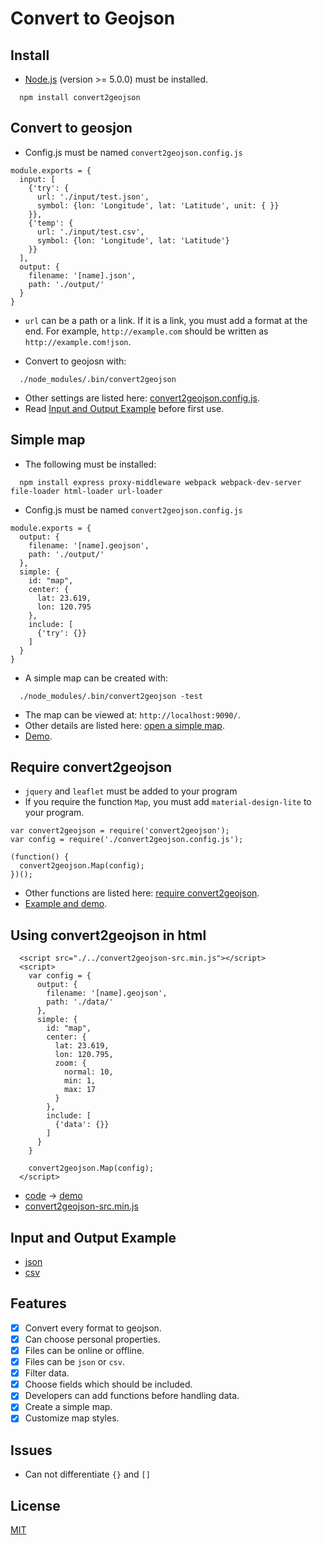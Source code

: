 # Convert to Geojson

## Install

- [Node.js](https://nodejs.org/en/) (version >= 5.0.0) must be installed.

```
  npm install convert2geojson
```

## Convert to geosjon

- Config.js must be named `convert2geojson.config.js`
```
module.exports = { 
  input: [
    {'try': {
      url: './input/test.json',
      symbol: {lon: 'Longitude', lat: 'Latitude', unit: { }}
    }},
    {'temp': {
      url: './input/test.csv',
      symbol: {lon: 'Longitude', lat: 'Latitude'}
    }}
  ],  
  output: {
    filename: '[name].json',
    path: './output/'
  }   
}
```
- `url` can be a path or a link. If it is a link, you must add a format at the end. For example, `http://example.com` should be written as `http://example.com!json`.

- Convert to geojosn with:
```
  ./node_modules/.bin/convert2geojson
```

- Other settings are listed here: [convert2geojson.config.js](https://github.com/HsuTing/convert2geojson/wiki/convert2geojson.config.js).
- Read [Input and Output Example](https://github.com/HsuTing/convert2geojson#input-and-output-example) before first use.

## Simple map

- The following must be installed:
```
  npm install express proxy-middleware webpack webpack-dev-server file-loader html-loader url-loader
```

- Config.js must be named `convert2geojson.config.js`
```
module.exports = {
  output: {
    filename: '[name].geojson',
    path: './output/'
  },
  simple: {
    id: "map",
    center: {
      lat: 23.619, 
      lon: 120.795
    },  
    include: [
      {'try': {}} 
    ]
  }
}
```

- A simple map can be created with:
```
  ./node_modules/.bin/convert2geojson -test
```

- The map can be viewed at: `http://localhost:9090/`.
- Other details are listed here: [open a simple map](https://github.com/HsuTing/convert2geojson/wiki/Open-a-simple-map).
- [Demo](http://hsuting.github.io/convert2geojson/example/index2.html).

## Require convert2geojson

- `jquery` and `leaflet` must be added to your program
- If you require the function `Map`, you must add `material-design-lite` to your program.

```
var convert2geojson = require('convert2geojson');
var config = require('./convert2geojson.config.js');

(function() {
  convert2geojson.Map(config);
})();
```
- Other functions are listed here: [require convert2geojson](https://github.com/HsuTing/convert2geojson/wiki/require-convert2geosjon).
- [Example and demo](https://github.com/HsuTing/convert2geojson/wiki/require-convert2geosjon#example-code).

## Using convert2geojson in html

```
  <script src="./../convert2geojson-src.min.js"></script>
  <script>
    var config = {
      output: {
        filename: '[name].geojson',
        path: './data/'
      },
      simple: {
        id: "map",
        center: {
          lat: 23.619, 
          lon: 120.795,
          zoom: {
            normal: 10,
            min: 1,
            max: 17
          }
        },
        include: [
          {'data': {}}
        ]
      }
    }

    convert2geojson.Map(config);
  </script>
```
- [code](https://github.com/HsuTing/convert2geojson/blob/gh-pages/example/use-src.html) -> [demo](http://hsuting.github.io/convert2geojson/example/use-src.html)
- [convert2geojson-src.min.js](https://raw.githubusercontent.com/HsuTing/convert2geojson/master/convert2geojson-src.min.js)

## Input and Output Example

- [json](https://github.com/HsuTing/convert2geojson/wiki#json)
- [csv](https://github.com/HsuTing/convert2geojson/wiki#csv)

## Features

- [x] Convert every format to geojson.
- [x] Can choose personal properties.
- [x] Files can be online or offline.
- [x] Files can be `json` or `csv`.
- [x] Filter data.
- [x] Choose fields which should be included.
- [x] Developers can add functions before handling data.
- [x] Create a simple map.
- [x] Customize map styles.

## Issues

- Can not differentiate `{}` and `[]`

## License

[MIT](https://github.com/HsuTing/convert2geojson/blob/master/LICENSE)
